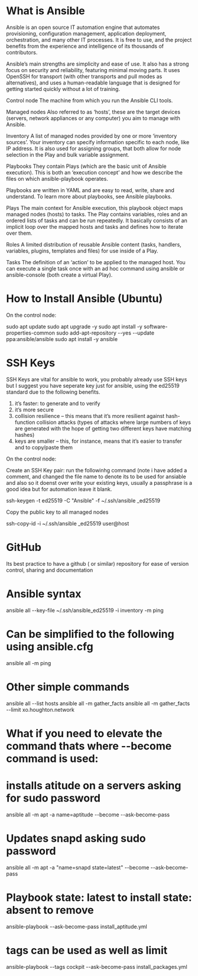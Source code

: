
# What is Ansible

Ansible is an open source IT automation engine that automates provisioning, configuration management, application deployment, orchestration, and many other IT processes. It is free to use, and the project benefits from the experience and intelligence of its thousands of contributors.

Ansible’s main strengths are simplicity and ease of use. It also has a strong focus on security and reliability, featuring minimal moving parts. It uses OpenSSH for transport (with other transports and pull modes as alternatives), and uses a human-readable language that is designed for getting started quickly without a lot of training.

Control node
The machine from which you run the Ansible CLI tools.

Managed nodes
Also referred to as ‘hosts’, these are the target devices (servers, network appliances or any computer) you aim to manage with Ansible.

Inventory
A list of managed nodes provided by one or more ‘inventory sources’. Your inventory can specify information specific to each node, like IP address. It is also used for assigning groups, that both allow for node selection in the Play and bulk variable assignment.

Playbooks
They contain Plays (which are the basic unit of Ansible execution). This is both an ‘execution concept’ and how we describe the files on which ansible-playbook operates.

Playbooks are written in YAML and are easy to read, write, share and understand. To learn more about playbooks, see Ansible playbooks.

Plays
The main context for Ansible execution, this playbook object maps managed nodes (hosts) to tasks. The Play contains variables, roles and an ordered lists of tasks and can be run repeatedly. It basically consists of an implicit loop over the mapped hosts and tasks and defines how to iterate over them.

Roles
A limited distribution of reusable Ansible content (tasks, handlers, variables, plugins, templates and files) for use inside of a Play.

Tasks
The definition of an ‘action’ to be applied to the managed host. You can execute a single task once with an ad hoc command using ansible or ansible-console (both create a virtual Play).

# How to Install Ansible (Ubuntu)

On the control node:


sudo apt update
sudo apt upgrade -y
sudo apt install -y software-properties-common
sudo add-apt-repository --yes --update ppa:ansible/ansible
sudo apt install -y ansible


# SSH Keys

SSH Keys are vital for ansible to work, you probably already use SSH keys but I suggest you have seperate key just for ansible, using the ed25519 standard due to the following benefits.

1) it’s faster: to generate and to verify
2) it’s more secure
3) collision resilience – this means that it’s more resilient against hash-function collision attacks (types of attacks where large numbers of keys are generated with the hope of getting two different keys have matching hashes)
4) keys are smaller – this, for instance, means that it’s easier to transfer and to copy/paste them

On the control node:

Create an SSH Key pair: run the followinhg command (note  i have added a comment, and changed the file name to denote its to be used for ansiable and also so it doenst over write your existing keys, usually a passphrase is a good idea but for automation leave it blank. 

   ssh-keygen -t ed25519  -C "Ansible" -f ~/.ssh/ansible _ed25519

 Copy the public key to all managed nodes
 
   ssh-copy-id -i ~/.ssh/ansible _ed25519 user@host


# GitHub

Its best practice to have a github ( or similar) repository for  ease of version control, sharing  and documentation 

# Ansible syntax

ansible all --key-file ~/.ssh/ansible_ed25519 -i inventory -m ping

# Can be simplified  to the following using ansible.cfg

ansible all -m ping   

 
# Other simple commands

ansible all --list hosts
ansible all -m gather_facts
ansible all -m gather_facts --limit xo.houghton.network

# What if you need to elevate the command thats where --become command is used:

# installs atitude on a servers asking for sudo password 

ansible all -m apt -a name=aptitude --become --ask-become-pass

# Updates snapd asking  sudo password 

ansible all -m apt -a "name=snapd state=latest" --become --ask-become-pass

# Playbook state: latest to install state: absent to remove 


ansible-playbook --ask-become-pass install_aptitude.yml 

# tags can be used as well as limit 

ansible-playbook --tags cockpit --ask-become-pass install_packages.yml
